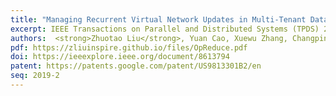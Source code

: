 ```yaml
---
title: "Managing Recurrent Virtual Network Updates in Multi-Tenant Datacenters: A System Perspective"
excerpt: IEEE Transactions on Parallel and Distributed Systems (TPDS) 2019
authors:  <strong>Zhuotao Liu</strong>, Yuan Cao, Xuewu Zhang, Changping Zhu, Fan Zhang
pdf: https://zliuinspire.github.io/files/OpReduce.pdf
doi: https://ieeexplore.ieee.org/document/8613794
patent: https://patents.google.com/patent/US9813301B2/en
seq: 2019-2
---
```

